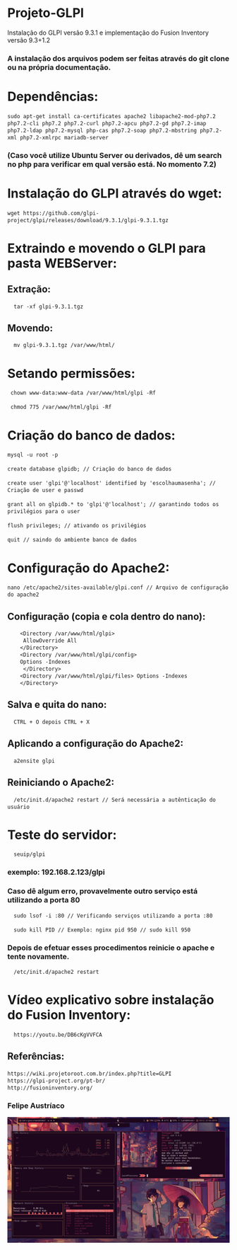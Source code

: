 # Projeto-GLPI
Instalação do GLPI versão 9.3.1 e implementação do Fusion Inventory versão 9.3+1.2

### A instalação dos arquivos podem ser feitas através do git clone ou na própria documentação. 

# Dependências:
    sudo apt-get install ca-certificates apache2 libapache2-mod-php7.2 php7.2-cli php7.2 php7.2-curl php7.2-apcu php7.2-gd php7.2-imap php7.2-ldap php7.2-mysql php-cas php7.2-soap php7.2-mbstring php7.2-xml php7.2-xmlrpc mariadb-server    
### (Caso você utilize Ubuntu Server ou derivados, dê um search no php para verificar em qual versão está. No momento 7.2)
  
 # Instalação do GLPI através do wget: 
    wget https://github.com/glpi-project/glpi/releases/download/9.3.1/glpi-9.3.1.tgz
  
 # Extraindo e movendo o GLPI para pasta WEBServer:
 
  ## Extração:
      tar -xf glpi-9.3.1.tgz
      
  ## Movendo:
      mv glpi-9.3.1.tgz /var/www/html/
 
 # Setando permissões:
     chown www-data:www-data /var/www/html/glpi -Rf
     
     chmod 775 /var/www/html/glpi -Rf
     
 # Criação do banco de dados:
    mysql -u root -p
 
    create database glpidb; // Criação do banco de dados
    
    create user 'glpi'@'localhost' identified by 'escolhaumasenha'; // Criação de user e passwd
    
    grant all on glpidb.* to 'glpi'@'localhost'; // garantindo todos os privilégios para o user
    
    flush privileges; // ativando os privilégios
    
    quit // saindo do ambiente banco de dados
    
  # Configuração do Apache2:
    nano /etc/apache2/sites-available/glpi.conf // Arquivo de configuração do apache2
    
   ## Configuração (copia e cola dentro do nano): 
        <Directory /var/www/html/glpi>
         AllowOverride All
        </Directory>
        <Directory /var/www/html/glpi/config>
        Options -Indexes
         </Directory>
        <Directory /var/www/html/glpi/files> Options -Indexes
        </Directory>
        
   ## Salva e quita do nano:
      CTRL + O depois CTRL + X
      
   ## Aplicando a configuração do Apache2:
      a2ensite glpi
      
   ## Reiniciando o Apache2:
      /etc/init.d/apache2 restart // Será necessária a autênticação do usuário
  
  # Teste do servidor:
      seuip/glpi
      
   ### exemplo: 192.168.2.123/glpi
   ### Caso dê algum erro, provavelmente outro serviço está utilizando a porta 80
      sudo lsof -i :80 // Verificando serviços utilizando a porta :80
      
      sudo kill PID // Exemplo: nginx pid 950 // sudo kill 950
      
   ### Depois de efetuar esses procedimentos reinicie o apache e tente novamente.      
      /etc/init.d/apache2 restart

   # Vídeo explicativo sobre instalação do Fusion Inventory:
      https://youtu.be/DB6cKgVVFCA



## Referências: 
    https://wiki.projetoroot.com.br/index.php?title=GLPI
    https://glpi-project.org/pt-br/
    http://fusioninventory.org/


### Felipe Austríaco
![](https://github.com/w1redl4in/.dotfiles/blob/master/Prints/2019-02-27--07:12:36:PM--1600900--scrot.png)
